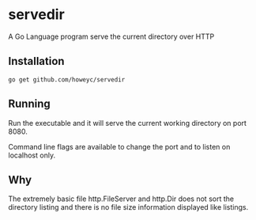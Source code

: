 servedir
========

A Go Language program serve the current directory over HTTP

Installation
-----------

	go get github.com/howeyc/servedir
	
Running
-----------

Run the executable and it will serve the current working directory on 
port 8080.

Command line flags are available to change the port and to listen on localhost only.

Why
-----------

The extremely basic file http.FileServer and http.Dir does not sort the directory listing and there is no file size information displayed like listings.
